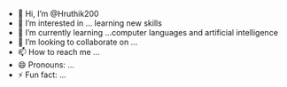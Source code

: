 - 👋 Hi, I’m @Hruthik200
- 👀 I’m interested in ... learning new skills 
- 🌱 I’m currently learning ...computer languages and artificial intelligence
- 💞️ I’m looking to collaborate on ...
- 📫 How to reach me ...
- 😄 Pronouns: ...
- ⚡ Fun fact: ...

<!---
Hruthik200/Hruthik200 is a ✨ special ✨ repository because its `README.md` (this file) appears on your GitHub profile.
You can click the Preview link to take a look at your changes.
--->

